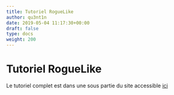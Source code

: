 ```yaml
---
title: Tutoriel RogueLike
author: qu3nt1n
date: 2019-05-04 11:17:30+00:00
draft: false
type: docs
weight: 200
---
```



# Tutoriel RogueLike

Le tutoriel complet est dans une sous partie du site accessible [ici](https://qkzk.github.io/rogueTuto)
